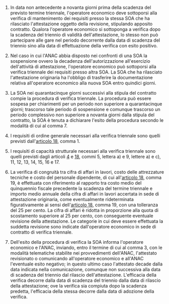 1. In data non antecedente a novanta giorni prima della scadenza del previsto termine triennale, l'operatore economico deve sottoporsi alla verifica di mantenimento dei requisiti presso la stessa SOA che ha rilasciato l'attestazione oggetto della revisione, stipulando apposito contratto. Qualora l'operatore economico si sottoponga a verifica dopo la scadenza del triennio di validità dell'attestazione, lo stesso non può partecipare alle gare nel periodo decorrente dalla data di scadenza del triennio sino alla data di effettuazione della verifica con esito positivo.

2. Nel caso in cui l'ANAC abbia disposto nei confronti di una SOA la sospensione ovvero la decadenza dell'autorizzazione all'esercizio dell'attività di attestazione, l'operatore economico può sottoporsi alla verifica triennale dei requisiti presso altra SOA. La SOA che ha rilasciato l'attestazione originaria ha l'obbligo di trasferire la documentazione relativa all'operatore economico alla nuova SOA entro quindici giorni.

3. La SOA nei quarantacinque giorni successivi alla stipula del contratto compie la procedura di verifica triennale. La procedura può essere sospesa per chiarimenti per un periodo non superiore a quarantacinque giorni; trascorso tale periodo di sospensione e comunque trascorso un periodo complessivo non superiore a novanta giorni dalla stipula del contratto, la SOA è tenuta a dichiarare l'esito della procedura secondo le modalità di cui al comma 7.

4. I requisiti di ordine generale necessari alla verifica triennale sono quelli previsti dall'[articolo 18](/index.html?article=allegato-2.12-articolo-18&version=1), comma 1.

5. I requisiti di capacità strutturale necessari alla verifica triennale sono quelli previsti dagli articoli [4](/index.html?article=allegato-2.12-articolo-4&version=1) e [18](/index.html?article=allegato-2.12-articolo-18&version=1), commi 5, lettera a) e 9, lettere a) e c), 11, 12, 13, 14, 15, 16 e 17.

6. La verifica di congruità tra cifra di affari in lavori, costo delle attrezzature tecniche e costo del personale dipendente, di cui all'[articolo 18](/index.html?article=allegato-2.12-articolo-18&version=1), comma 19, è effettuata con riferimento al rapporto tra costo medio del quinquennio fiscale precedente la scadenza del termine triennale e importo medio annuale della cifra di affari in lavori accertata in sede di attestazione originaria, come eventualmente rideterminata figurativamente ai sensi dell'[articolo 18](/index.html?article=allegato-2.12-articolo-18&version=1), comma 19, con una tolleranza del 25 per cento. La cifra di affari è ridotta in proporzione alla quota di scostamento superiore al 25 per cento, con conseguente eventuale revisione della attestazione. Le categorie in cui deve essere effettuata la suddetta revisione sono indicate dall'operatore economico in sede di contratto di verifica triennale.

7. Dell'esito della procedura di verifica la SOA informa l'operatore economico e l'ANAC, inviando, entro il termine di cui al comma 3, con le modalità telematiche stabilite nei provvedimenti dell'ANAC, l'attestato revisionato o comunicando all'operatore economico e all'ANAC l'eventuale esito negativo; in questo ultimo caso l'attestato decade dalla data indicata nella comunicazione, comunque non successiva alla data di scadenza del triennio dal rilascio dell'attestazione. L'efficacia della verifica decorre dalla data di scadenza del triennio dalla data di rilascio della attestazione; ove la verifica sia compiuta dopo la scadenza predetta, l'efficacia della stessa decorre dalla data di adozione della verifica.